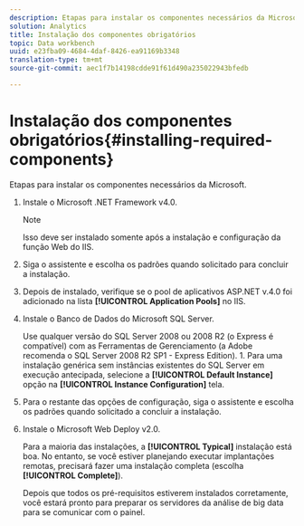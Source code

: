 ```yaml
---
description: Etapas para instalar os componentes necessários da Microsoft.
solution: Analytics
title: Instalação dos componentes obrigatórios
topic: Data workbench
uuid: e23fba09-4684-4daf-8426-ea91169b3348
translation-type: tm+mt
source-git-commit: aec1f7b14198cdde91f61d490a235022943bfedb

---
```



# Instalação dos componentes obrigatórios{#installing-required-components}

Etapas para instalar os componentes necessários da Microsoft.

1. Instale o Microsoft .NET Framework v4.0.

   >[!NOTE]
   >
   >Isso deve ser instalado somente após a instalação e configuração da função Web do IIS.

1. Siga o assistente e escolha os padrões quando solicitado para concluir a instalação.
1. Depois de instalado, verifique se o pool de aplicativos ASP.NET v.4.0 foi adicionado na lista **[!UICONTROL Application Pools]** no IIS.
1. Instale o Banco de Dados do Microsoft SQL Server.

   Use qualquer versão do SQL Server 2008 ou 2008 R2 (o Express é compatível) com as Ferramentas de Gerenciamento (a Adobe recomenda o SQL Server 2008 R2 SP1 - Express Edition). 1. Para uma instalação genérica sem instâncias existentes do SQL Server em execução antecipada, selecione a **[!UICONTROL Default Instance]** opção na **[!UICONTROL Instance Configuration]** tela.
1. Para o restante das opções de configuração, siga o assistente e escolha os padrões quando solicitado a concluir a instalação.
1. Instale o Microsoft Web Deploy v2.0.

   Para a maioria das instalações, a **[!UICONTROL Typical]** instalação está boa. No entanto, se você estiver planejando executar implantações remotas, precisará fazer uma instalação completa (escolha **[!UICONTROL Complete]**).

   Depois que todos os pré-requisitos estiverem instalados corretamente, você estará pronto para preparar os servidores da análise de big data para se comunicar com o painel.
